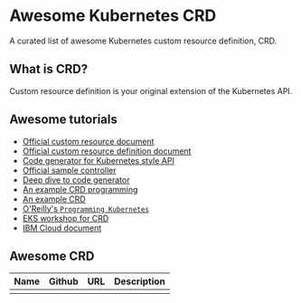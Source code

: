 # Awesome Kubernetes CRD
A curated list of awesome Kubernetes custom resource definition, CRD.

## What is CRD?
Custom resource definition is your original extension of the Kubernetes API.

## Awesome tutorials

- [Official custom resource document](https://kubernetes.io/docs/concepts/extend-kubernetes/api-extension/custom-resources/)
- [Official custom resource definition document](https://kubernetes.io/docs/tasks/access-kubernetes-api/custom-resources/custom-resource-definitions/)
- [Code generator for Kubernetes style API](https://github.com/kubernetes/code-generator)
- [Official sample controller](https://github.com/kubernetes/sample-controller)
- [Deep dive to code generator](https://www.openshift.com/blog/kubernetes-deep-dive-code-generation-customresources)
- [An example CRD programming](https://insujang.github.io/2020-02-13/programming-kubernetes-crd/)
- [An example CRD](https://insujang.github.io/2020-02-11/kubernetes-custom-resource/)
- [O'Reilly's `Programming Kubernetes`](https://www.oreilly.com/library/view/programming-kubernetes/9781492047094/ch04.html)
- [EKS workshop for CRD](https://eksworkshop.com/intermediate/270_custom_resource_definition/creating_crd/)
- [IBM Cloud document](https://developer.ibm.com/technologies/containers/tutorials/kubernetes-custom-resource-definitions/)


## Awesome CRD

| Name | Github | URL | Description |
| ------- | ------- | ------- | ------- |
|      |       |      |    |

